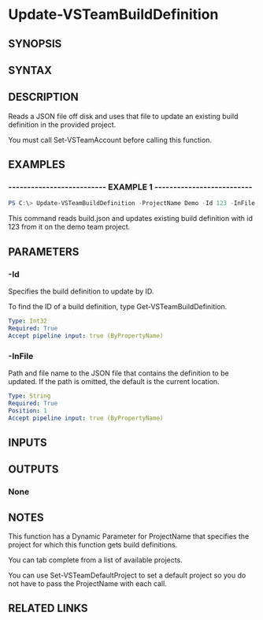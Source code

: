 <!-- #include "./common/header.md" -->

# Update-VSTeamBuildDefinition

## SYNOPSIS

<!-- #include "./synopsis/Update-VSTeamBuildDefinition.md" -->

## SYNTAX

## DESCRIPTION

Reads a JSON file off disk and uses that file to update an existing build definition in the provided project.

You must call Set-VSTeamAccount before calling this function.

## EXAMPLES

### -------------------------- EXAMPLE 1 --------------------------

```PowerShell
PS C:\> Update-VSTeamBuildDefinition -ProjectName Demo -Id 123 -InFile build.json
```

This command reads build.json and updates existing build definition with
id 123 from it on the demo team project.

## PARAMETERS

<!-- #include "./params/projectName.md" -->

### -Id

Specifies the build definition to update by ID.

To find the ID of a build definition, type Get-VSTeamBuildDefinition.

```yaml
Type: Int32
Required: True
Accept pipeline input: true (ByPropertyName)
```

### -InFile

Path and file name to the JSON file that contains the definition to be updated. If the path is omitted, the default is the current location.

```yaml
Type: String
Required: True
Position: 1
Accept pipeline input: true (ByPropertyName)
```

## INPUTS

## OUTPUTS

### None

## NOTES

This function has a Dynamic Parameter for ProjectName that specifies the project for which this function gets build definitions.

You can tab complete from a list of available projects.

You can use Set-VSTeamDefaultProject to set a default project so you do not have to pass the ProjectName with each call.

## RELATED LINKS
